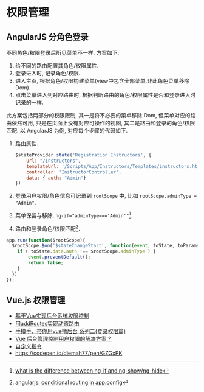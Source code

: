# 权限管理

## AngularJS 分角色登录

不同角色/权限登录后所见菜单不一样. 方案如下:

1. 给不同的路由配置其角色/权限属性.
2. 登录进入时, 记录角色/权限.
3. 进入主页, 根据角色/权限构建菜单(view中包含全部菜单,非此角色菜单移除 Dom).
4. 点击菜单进入到对应路由时, 根据判断路由的角色/权限属性是否和登录进入时记录的一样.

此方案包括两部分的权限限制, 其一是将不必要的菜单移除 Dom, 但菜单对应的路由依然可用, 只是在页面上没有对应可操作的视图, 其二是路由和登录的角色/权限匹配. 以 AngularJS 为例, 对应每个步骤的代码如下.

1. 路由属性.

    ```javascript
    $stateProvider.state('Registration.Instructors', {
        url: "/Instructors",
        templateUrl: '/Scripts/App/Instructors/Templates/instructors.html',
        controller: 'InstructorController',
        data: { auth: "Admin"}
    })
    ```

2. 登录用户权限/角色信息可记录到 `rootScope` 中, 比如 `rootScope.adminType = "Admin"`.
3. 菜单保留与移除. `ng-if="adminType==='Admin'"`[^AngularJSDifferenceNgifNgshow].
4. 路由和登录角色/权限匹配[^AngularJSConditionalRouting].

```javascript
app.run(function($rootScope){
  $rootScope.$on('$stateChangeStart', function(event, toState, toParams, fromState, fromParams){
    if ( toState.data.auth !== $rootScope.adminType ) {
        event.preventDefault();
        return false;
    }
  })
});
```

[^AngularJSConditionalRouting]: [angularjs: conditional routing in app.config](http://stackoverflow.com/questions/20978248/angularjs-conditional-routing-in-app-config)
[^AngularJSDifferenceNgifNgshow]: [what is the difference between ng-if and ng-show/ng-hide](http://stackoverflow.com/questions/19177732/what-is-the-difference-between-ng-if-and-ng-show-ng-hide)

## Vue.js 权限管理

* [基于Vue实现后台系统权限控制](http://refined-x.com/2017/08/29/%E5%9F%BA%E4%BA%8EVue%E5%AE%9E%E7%8E%B0%E5%90%8E%E5%8F%B0%E7%B3%BB%E7%BB%9F%E6%9D%83%E9%99%90%E6%8E%A7%E5%88%B6/)
* [用addRoutes实现动态路由](http://refined-x.com/2017/09/01/%E7%94%A8addRoutes%E5%AE%9E%E7%8E%B0%E5%8A%A8%E6%80%81%E8%B7%AF%E7%94%B1/)
* [手摸手，带你用vue撸后台 系列二(登录权限篇)](https://juejin.im/post/591aa14f570c35006961acac)
* [Vue 后台管理控制用户权限的解决方案？](https://www.zhihu.com/question/58991978)
* [自定义指令](https://cn.vuejs.org/v2/guide/custom-directive.html)
* <https://codepen.io/diemah77/pen/GZGxPK>
